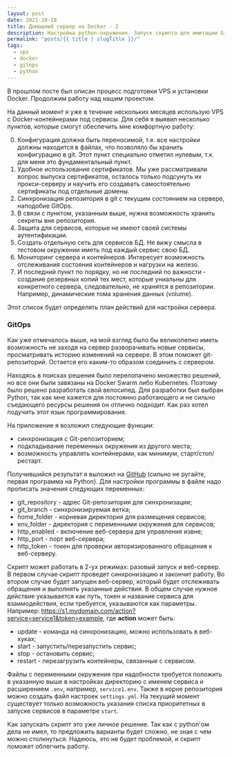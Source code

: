 ```yaml
---
layout: post
date: 2021-10-10
title: Домашний сервер на Docker - 2
description: Настройка python-окружения. Запуск скрипта для имитации GitOps для Docker.
permalink: "posts/{{ title | slugTitle }}/"
tags:
  - vps
  - docker
  - gitops
  - python
---
```


В прошлом посте был описан процесс подготовки VPS и установки Docker. Продолжим работу над нашим проектом.

На данный момент я уже в течение нескольких месяцев использую VPS с Docker-контейнерами под сервисы. Для себя я выявил несколько пунктов, которые смогут обеспечить мне комфортную работу:

0. Конфигурация должна быть переносимой, т.е. все настройки должны находится в файлах, что позволяло бы хранить конфигурацию в git. Этот пункт специально отметил нулевым, т.к. для меня это фундаментальный пункт.
1. Удобное использование сертификатов. Мы уже рассматривали вопрос выпуска сертификатов, осталось только подсунуть их прокси-серверу и научить его создавать самостоятельно сертификаты под отдельные домены.
2. Синхронизация репозитория в git с текущим состоянием на сервере, наподобие GitOps.
3. В связи с пунктом, указанным выше, нужна возможность хранить секреты вне репозитория.
4. Защита для сервисов, которые не имеют своей системы аутентификации.
5. Создать отдельную сеть для сервисов БД. Не вижу смысла в тестовом окружении иметь под каждый сервис свою БД.
6. Мониторинг сервера и контейнеров. Интересует возможность отслеживания состояния контейнеров и нагрузки на железо.
7. И последний пункт по порядку, но не последний по важности - создание резервных копий тех мест, которые униальны для конкретного сервера, следовательно, не хранятся в репозитории. Например, динамические тома хранения данных (volume).

Этот список будет определять план действий для настройки сервера.

### GitOps

Как уже отмечалось выше, на мой взгляд было бы великолепно иметь возможность не заходя на сервер разворачивать новые сервисы, просматривать историю изменений на сервере. В этом поможет git-репозиторий. Остается его каким-то образом соединить с сервером.

Находясь в поисках решения было перелопачено множество решений, но все они были завязаны на Docker Swarm либо Kubernetes. Поэтому было решено разработать свой велосипед. Для разработки был выбран Python, так как мне кажется для постоянно работающего и не сильно съедающего ресурсы решения он отлично подходит. Как раз хотел подучить этот язык программирования.

На приложение я возложил следующие функции:

- синхронизация с Git-репозиторием;
- подкладывание переменных окружения из другого места;
- возможность управлять контейнерами, как минимум, старт/стоп/рестарт.

Получившийся результат я выложил на [GitHub](https://github.com/wirgen/git-docker) (сильно не ругайте, первая программа на Python). Для настройки программы в файле надо прописать значения следующих переменных:

* git_repository - адрес Git-репозитория для синхронизации;
* git_branch - синхронизируемая ветка;
* home_folder - корневая директория для размещения сервисов;
* env_folder - директория с переменными окружения для сервисов;
* http_enabled - включение веб-сервера для управления извне;
* http_port - порт веб-сервера;
* http_token - токен для проверки авторизированного обращения к веб-серверу.

Скрипт может работать в 2-ух режимах: разовый запуск и веб-сервер. В первом случае скрипт проведет синхронизацию и закончит работу. Во втором случае будет запущен веб-сервер, который будет отслеживать обращения и выполнять указанные действия. В общем случае нужное действие указывается как путь, токен и название сервиса для взаимодействия, если требуется, указываются как параметры. Например: https://s1.mydomain.com/action?service=service1&token=example, где **action** может быть:

* update - команда на синхронизацию, можно использовать в веб-хуках;
* start - запустить/перезапустить сервис;
* stop - остановить сервис;
* restart - перезагрузить контейнеры, связанные с сервисом.

Файлы с переменными окружения при надобности требуется положить в указанную выше в настройках директорию с именем сервиса и расширением `.env`, например, `service1.env`. Также в корне репозитория можно создать файл настроек `settings.yml`. На текущий момент существует только возможность указания списка приоритетных в запуске сервисов в параметре `start`.

Как запускать скрипт это уже личное решение. Так как с python'ом дела не имел, то предложить варианты будет сложно, не зная с чем можно столкнуться. Надеюсь, это не будет проблемой, и скрипт поможет облегчить работу.